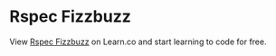 # Rspec Fizzbuzz
<p class='util--hide'>View <a href='https://learn.co/lessons/phrg-rspec-fizzbuzz'>Rspec Fizzbuzz</a> on Learn.co and start learning to code for free.</p>
